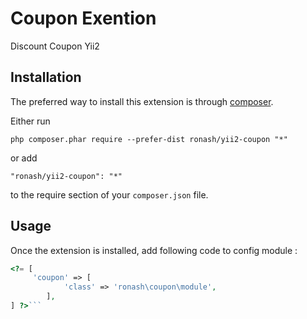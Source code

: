 Coupon Exention
===============
Discount Coupon Yii2

Installation
------------

The preferred way to install this extension is through [composer](http://getcomposer.org/download/).

Either run

```
php composer.phar require --prefer-dist ronash/yii2-coupon "*"
```

or add

```
"ronash/yii2-coupon": "*"
```

to the require section of your `composer.json` file.


Usage
-----

Once the extension is installed, add following code to config module  :

```php
<?= [
     'coupon' => [
            'class' => 'ronash\coupon\module',
        ],
] ?>```